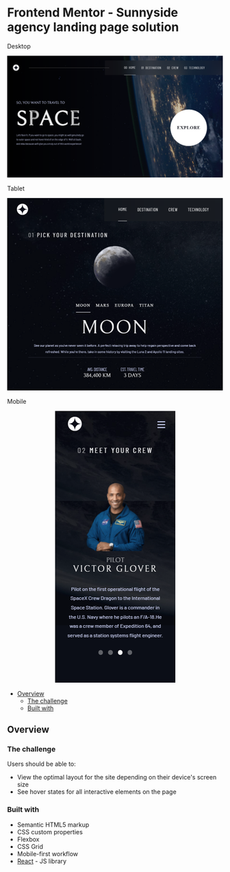 # Frontend Mentor - Sunnyside agency landing page solution
Desktop

<p align="center"> 
    <img src="./desktop.png">
</p>

Tablet

<p align="center"> 
    <img src="./tablet.png">
</p>

Mobile

<p align="center"> 
    <img src="./mobile.png">
</p>


- [Overview](#overview)
  - [The challenge](#the-challenge)
  - [Built with](#built-with)
  
## Overview

### The challenge

Users should be able to:

- View the optimal layout for the site depending on their device's screen size
- See hover states for all interactive elements on the page

### Built with

- Semantic HTML5 markup
- CSS custom properties
- Flexbox
- CSS Grid
- Mobile-first workflow
- [React](https://reactjs.org/) - JS library